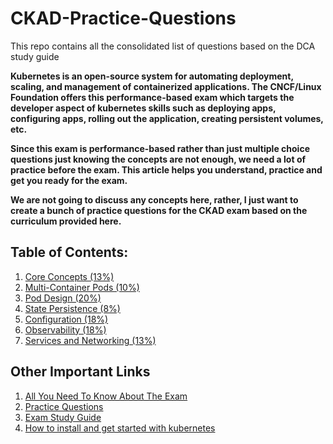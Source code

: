 # CKAD-Practice-Questions

This repo contains all the consolidated list of questions based on the DCA study guide

**Kubernetes is an open-source system for automating deployment, scaling, and management of containerized applications. The CNCF/Linux Foundation offers this performance-based exam which targets the developer aspect of kubernetes skills such as deploying apps, configuring apps, rolling out the application, creating persistent volumes, etc.**

**Since this exam is performance-based rather than just multiple choice questions just knowing the concepts are not enough, we need a lot of practice before the exam. This article helps you understand, practice and get you ready for the exam.**

**We are not going to discuss any concepts here, rather, I just want to create a bunch of practice questions for the CKAD exam based on the curriculum provided here.**


## Table of Contents:
1. [Core Concepts (13%)](https://github.com/bbachi/CKAD-Practice-Questions/blob/master/core-concepts.md)
2. [Multi-Container Pods (10%)](https://github.com/bbachi/CKAD-Practice-Questions/blob/master/multi-container-pod.md)
3. [Pod Design (20%)](https://github.com/bbachi/CKAD-Practice-Questions/blob/master/pod-design.md)
4. [State Persistence (8%)](https://github.com/bbachi/CKAD-Practice-Questions/blob/master/state-persistence.md)
5. [Configuration (18%)](https://github.com/bbachi/CKAD-Practice-Questions/blob/master/configuration.md)
6. [Observability (18%)](https://github.com/bbachi/CKAD-Practice-Questions/blob/master/observability.md)
7. [Services and Networking (13%)](https://github.com/bbachi/CKAD-Practice-Questions/blob/master/services-and-networking.md)


## Other Important Links
1. [All You Need To Know About The Exam]()
2. [Practice Questions](https://medium.com/bb-tutorials-and-thoughts/practice-enough-with-these-questions-for-the-ckad-exam-2f42d1228552)
3. [Exam Study Guide](https://github.com/cncf/curriculum/blob/master/CKAD_Curriculum_V1.15.0.pdf)
4. [How to install and get started with kubernetes](https://medium.com/bb-tutorials-and-thoughts/how-to-get-started-with-kubernetes-e06ea82d23b)

